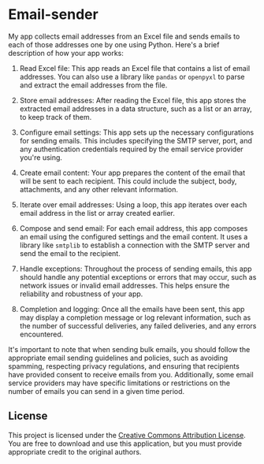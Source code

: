 # Email-sender


My app collects email addresses from an Excel file and sends emails to each of those addresses one by one using Python. Here's a brief description of how your app works:

1. Read Excel file: This app reads an Excel file that contains a list of email addresses. You can also use a library like `pandas` or `openpyxl` to parse and extract the email addresses from the file.

2. Store email addresses: After reading the Excel file, this app stores the extracted email addresses in a data structure, such as a list or an array, to keep track of them.

3. Configure email settings: This app sets up the necessary configurations for sending emails. This includes specifying the SMTP server, port, and any authentication credentials required by the email service provider you're using.

4. Create email content: Your app prepares the content of the email that will be sent to each recipient. This could include the subject, body, attachments, and any other relevant information.

5. Iterate over email addresses: Using a loop, this app iterates over each email address in the list or array created earlier.

6. Compose and send email: For each email address, this app composes an email using the configured settings and the email content. It uses a library like `smtplib` to establish a connection with the SMTP server and send the email to the recipient.

7. Handle exceptions: Throughout the process of sending emails, this app should handle any potential exceptions or errors that may occur, such as network issues or invalid email addresses. This helps ensure the reliability and robustness of your app.

8. Completion and logging: Once all the emails have been sent, this app may display a completion message or log relevant information, such as the number of successful deliveries, any failed deliveries, and any errors encountered.

It's important to note that when sending bulk emails, you should follow the appropriate email sending guidelines and policies, such as avoiding spamming, respecting privacy regulations, and ensuring that recipients have provided consent to receive emails from you. Additionally, some email service providers may have specific limitations or restrictions on the number of emails you can send in a given time period.


## License

This project is licensed under the [Creative Commons Attribution License](https://creativecommons.org/licenses/by/4.0/). You are free to download and use this application, but you must provide appropriate credit to the original authors.
